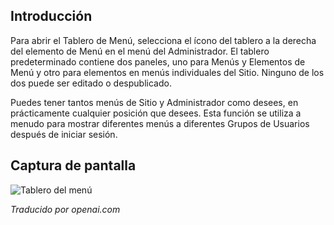 <!-- Filename: J4.x:Menu_Dashboard / Display title: Tablero de Menú  -->

## Introducción

Para abrir el Tablero de Menú, selecciona el ícono del tablero a la derecha del elemento de Menú en el menú del Administrador. El tablero predeterminado contiene dos paneles, uno para Menús y Elementos de Menú y otro para elementos en menús individuales del Sitio. Ninguno de los dos puede ser editado o despublicado.

Puedes tener tantos menús de Sitio y Administrador como desees, en prácticamente cualquier posición que desees. Esta función se utiliza a menudo para mostrar diferentes menús a diferentes Grupos de Usuarios después de iniciar sesión.

## Captura de pantalla

![Tablero del menú](../../../en/images/dashboards/menus-dashboard.png)

*Traducido por openai.com*  

